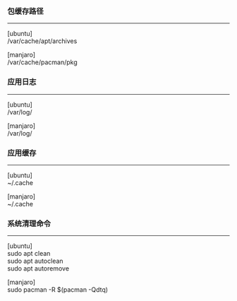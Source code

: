 ### 包缓存路径
------------
[ubuntu]  
/var/cache/apt/archives

[manjaro]  
/var/cache/pacman/pkg

### 应用日志
-----------
[ubuntu]  
/var/log/

[manjaro]  
/var/log/

### 应用缓存
-----------
[ubuntu]  
~/.cache

[manjaro]  
~/.cache

### 系统清理命令
-----------
[ubuntu]  
sudo apt clean  
sudo apt autoclean  
sudo apt autoremove  

[manjaro]  
sudo pacman -R $(pacman -Qdtq)
